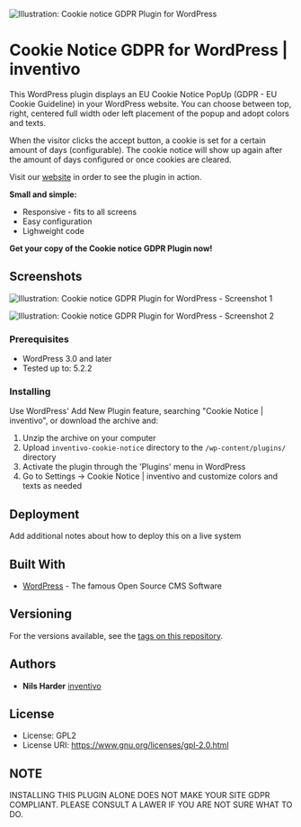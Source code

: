 ![Illustration: Cookie notice GDPR Plugin for WordPress](https://ps.w.org/inventivo-cookie-notice/assets/banner-772x250.jpg?rev=1881239)

# Cookie Notice GDPR for WordPress | inventivo

This WordPress plugin displays an EU Cookie Notice PopUp (GDPR - EU Cookie Guideline) in your WordPress website. You can choose between top, right, centered full width oder left placement of the popup and adopt colors and texts.

When the visitor clicks the accept button, a cookie is set for a certain amount of days (configurable). The cookie notice will show up again after the amount of days configured or once cookies are cleared.

Visit our <a href="https://www.inventivo.de">website</a> in order to see the plugin in action.

**Small and simple:**
* Responsive - fits to all screens
* Easy configuration
* Lighweight code

**Get your copy of the Cookie notice GDPR Plugin now!**

## Screenshots

![Illustration: Cookie notice GDPR Plugin for WordPress - Screenshot 1](https://ps.w.org/inventivo-cookie-notice/trunk/screenshot-1.png?rev=1943671)

![Illustration: Cookie notice GDPR Plugin for WordPress - Screenshot 2](https://ps.w.org/inventivo-cookie-notice/trunk/screenshot-2.png?rev=1943671)

### Prerequisites

* WordPress 3.0 and later
* Tested up to: 5.2.2


### Installing

Use WordPress' Add New Plugin feature, searching "Cookie Notice | inventivo", or download the archive and:

1. Unzip the archive on your computer  
2. Upload `inventivo-cookie-notice` directory to the `/wp-content/plugins/` directory
3. Activate the plugin through the 'Plugins' menu in WordPress
4. Go to Settings -> Cookie Notice | inventivo and customize colors and texts as needed


## Deployment

Add additional notes about how to deploy this on a live system

## Built With

* [WordPress](https://www.wordpress.org) - The famous Open Source CMS Software

## Versioning

For the versions available, see the [tags on this repository](https://github.com/your/project/tags). 

## Authors

* **Nils Harder** [inventivo](https://www.inventivo.de)

## License

* License:      GPL2
* License URI:  https://www.gnu.org/licenses/gpl-2.0.html

## NOTE

INSTALLING THIS PLUGIN ALONE DOES NOT MAKE YOUR SITE GDPR COMPLIANT. PLEASE CONSULT A LAWER IF YOU ARE NOT SURE WHAT TO DO.
